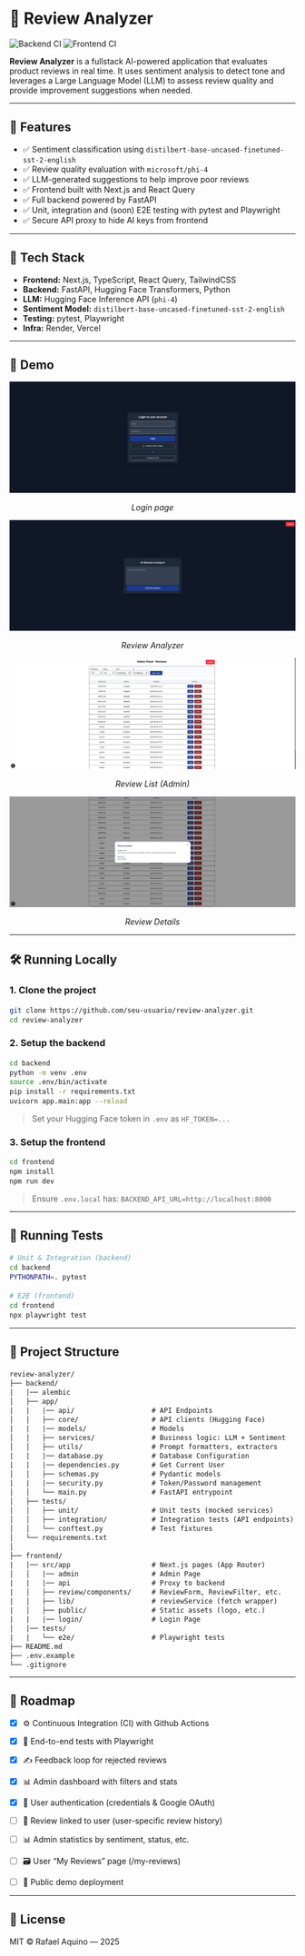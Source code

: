 # 🧠 Review Analyzer

![Backend CI](https://github.com/rafael-acerqueira/review-analyzer/actions/workflows/backend-ci.yml/badge.svg)
![Frontend CI](https://github.com/rafael-acerqueira/review-analyzer/actions/workflows/frontend-ci.yml/badge.svg)


**Review Analyzer** is a fullstack AI-powered application that evaluates product reviews in real time. It uses sentiment analysis to detect tone and leverages a Large Language Model (LLM) to assess review quality and provide improvement suggestions when needed.

---

## 🚀 Features

- ✅ Sentiment classification using `distilbert-base-uncased-finetuned-sst-2-english`
- ✅ Review quality evaluation with `microsoft/phi-4`
- ✅ LLM-generated suggestions to help improve poor reviews
- ✅ Frontend built with Next.js and React Query
- ✅ Full backend powered by FastAPI
- ✅ Unit, integration and (soon) E2E testing with pytest and Playwright
- ✅ Secure API proxy to hide AI keys from frontend

---

## 🧰 Tech Stack

- **Frontend:** Next.js, TypeScript, React Query, TailwindCSS
- **Backend:** FastAPI, Hugging Face Transformers, Python
- **LLM:** Hugging Face Inference API (`phi-4`)
- **Sentiment Model:** `distilbert-base-uncased-finetuned-sst-2-english`
- **Testing:** pytest, Playwright
- **Infra:** Render, Vercel

---

## 📸 Demo

![Login](assets/login.png)
<p align="center"><em>Login page</em></p>

![Home](assets/review_analyzer.png)
<p align="center"><em>Review Analyzer</em></p>

![ReviewList](assets/review_list.png)
<p align="center"><em>Review List (Admin)</em></p>

![ReviewDetails](assets/review_details.png)
<p align="center"><em>Review Details</em></p>

---

## 🛠️ Running Locally

### 1. Clone the project

```bash
git clone https://github.com/seu-usuario/review-analyzer.git
cd review-analyzer
```

### 2. Setup the backend

```bash
cd backend
python -m venv .env
source .env/bin/activate
pip install -r requirements.txt
uvicorn app.main:app --reload
```

> Set your Hugging Face token in `.env` as `HF_TOKEN=...`

### 3. Setup the frontend

```bash
cd frontend
npm install
npm run dev
```

> Ensure `.env.local` has:
> `BACKEND_API_URL=http://localhost:8000`

---

## 🧪 Running Tests

```bash
# Unit & Integration (backend)
cd backend
PYTHONPATH=. pytest

# E2E (frontend)
cd frontend
npx playwright test
```

---

## 📁 Project Structure

```
review-analyzer/
├── backend/
|   |── alembic
│   ├── app/
|   |   |── api/                   # API Endpoints
│   │   ├── core/                  # API clients (Hugging Face)
|   |   |── models/                # Models
│   │   ├── services/              # Business logic: LLM + Sentiment
│   │   ├── utils/                 # Prompt formatters, extractors
|   |   |── database.py            # Database Configuration
|   |   |── dependencies.py        # Get Current User
│   │   ├── schemas.py             # Pydantic models
|   |   |── security.py            # Token/Password management
│   │   └── main.py                # FastAPI entrypoint
│   ├── tests/
│   │   ├── unit/                  # Unit tests (mocked services)
│   │   ├── integration/           # Integration tests (API endpoints)
│   │   └── conftest.py            # Test fixtures
│   └── requirements.txt
│
├── frontend/
|   |── src/app                    # Next.js pages (App Router)
│   │   |── admin                  # Admin Page
|   |   |── api                    # Proxy to backend
|   │   ├── review/components/     # ReviewForm, ReviewFilter, etc.
|   │   ├── lib/                   # reviewService (fetch wrapper)
|   │   ├── public/                # Static assets (logo, etc.)
|   |   |── login/                 # Login Page
│   |── tests/
|   |   └── e2e/                   # Playwright tests
├── README.md
├── .env.example
└── .gitignore
```

---

## 🔮 Roadmap

- [x] ⚙️ Continuous Integration (CI) with Github Actions
- [x] 🧪 End-to-end tests with Playwright
- [x] ✍️ Feedback loop for rejected reviews
- [x] 📊 Admin dashboard with filters and stats
- [x] 🔐 User authentication (credentials & Google OAuth)
- [ ] 📝 Review linked to user (user-specific review history)
- [ ] 📊 Admin statistics by sentiment, status, etc.
- [ ] 🗃️ User “My Reviews” page (/my-reviews)
- [ ] 🚀 Public demo deployment


---

## 📄 License

MIT © Rafael Aquino — 2025
